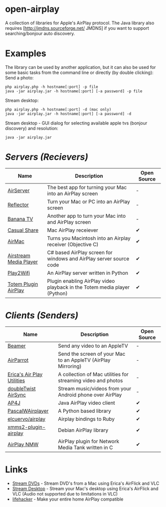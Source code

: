 open-airplay
============

A collection of libraries for Apple's AirPlay protocol. The Java library also requires [http://jmdns.sourceforge.net/ JMDNS] if you want to support searching/bonjour auto discovery.

Examples
========
The library can be used by another application, but it can also be used for some basic tasks from the command line or directly (by double clicking):
Send a photo:
```
php airplay.php -h hostname[:port] -p file
java -jar airplay.jar -h hostname[:port] [-a password] -p file
```
Stream desktop:
```
php airplay.php -h hostname[:port] -d (mac only)
java -jar airplay.jar -h hostname[:port] [-a password] -d
```

Stream desktop - GUI dialog for selecting available apple tvs (bonjour discovery) and resolution:
```
java -jar airplay.jar
```

*Servers (Recievers)*
=====================
| Name | Description | Open Source |
| ---- | ----------- | ----------- |
| [AirServer](http://www.airserverapp.com/) | The best app for turning your Mac into an AirPlay screen | - |
| [Reflector](http://www.airsquirrels.com/reflector/) | Turn your Mac or PC into an AirPlay screen | - |
| [Banana TV](http://bananatv.net/) | Another app to turn your Mac into and AirPlay screen | - |
| [Casual Share](http://sourceforge.net/projects/casualshare/) | Mac AirPlay receiever | ✔ |
| [AirMac](http://code.google.com/p/airmac/) | Turns you Macintosh into an Airplay receiver (Objective C) | ✔ |
| [Airstream Media Player](http://code.google.com/p/airstream-media-player/) | C# based AirPlay screen for windows and AirPlay server source code | ✔ |
| [Play2Wifi](http://code.google.com/p/play2wifi/) | An AirPlay server written in Python | ✔ |
| [Totem Plugin AirPlay](https://github.com/dveeden/totem-plugin-airplay) | Plugin enabling AirPlay video playback in the Totem media player (Python) | ✔ |

*Clients (Senders)*
===================
| Name | Description | Open Source |
| ---- | ----------- | ----------- |
| [Beamer](http://beamer-app.com/?mid=5391876) | Send any video to an AppleTV | - |
| [AirParrot](http://www.airparrot.com/) | Send the screen of your Mac to an AppleTV (AirPlay Mirroring) | - |
| [Erica's Air Play Utilities](http://ericasadun.com/ftp/AirPlay/) | A collection of Mac utilities for streaming video and photos | - |
| [doubleTwist AirSync](https://market.android.com/details?id=com.doubleTwist.androidPlayerProKey) | Stream music/videos from your Android phone over AirPlay | - |
| [AP4J](http://www.ioncannon.net/projects/ap4j-player-java-airplay-player/) | Java AirPlay video client | ✔ |
| [PascalWAirplayer](https://github.com/PascalW/Airplayer) | A Python based library | ✔ |
| [elcuervo/airplay](https://github.com/elcuervo/airplay) | Airplay bindings to Ruby | ✔ |
| [xmms2-plugin-airplay](http://packages.debian.org/search?keywords=airplay) | Debian AirPlay library | ✔ |
| [AirPlay NMW](http://code.google.com/p/airplay-nmt/) | AirPlay plugin for Network Media Tank written in C | ✔ |

Links
=====
 * [Stream DVDs](http://www.tuaw.com/2010/12/21/dvds-are-playing-back-on-my-apple-tv-and-its-not-really-that/) - Stream DVD's from a Mac using Erica's AirFlick and VLC
 * [Stream Desktop](http://hiddencode.me/blog/2011/07/how-to-stream-mac-desktop-to-apple-tv/) - Stream your Mac's desktop using Erica's AirFlick and VLC (Audio not supported due to limitations in VLC)
 * [lifehacker](http://lifehacker.com/5802958/how-to-make-your-entire-home-airplay+compatible) - Make your entire home AirPlay compatible
